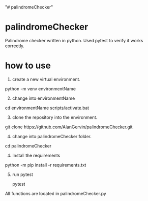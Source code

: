"# palindromeChecker" 
# palindromeChecker
Palindrome checker written in python. Used pytest to verify it works correctly.

# how to use
1. create a new virtual environment.

python -m venv environmentName

2. change into environmentName

cd environmentName
scripts/activate.bat

3. clone the repository into the environment.

git clone https://github.com/AlanGervin/palindromeChecker.git

4. change into palindromeChecker folder.

cd palindromeChecker

4. Install the requirements

python -m pip install -r requirements.txt

5. run pytest

   pytest

All functions are located in palindromeChecker.py
